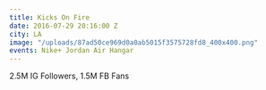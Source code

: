 ```yaml
---
title: Kicks On Fire
date: 2016-07-29 20:16:00 Z
city: LA
image: "/uploads/87ad50ce969d0a0ab5015f3575728fd8_400x400.png"
events: Nike+ Jordan Air Hangar
---
```


2.5M IG Followers, 1.5M FB Fans